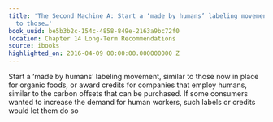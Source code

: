 ```yaml
---
title: 'The Second Machine A: Start a ‘made by humans’ labeling movement, similar
  to those…'
book_uuid: be5b3b2c-154c-4858-849e-2163a9bc72f0
location: Chapter 14 Long-Term Recommendations
source: ibooks
highlighted_on: 2016-04-09 00:00:00.000000000 Z
---
```


Start a ‘made by humans’ labeling movement, similar to those now in place for organic foods, or award credits for companies that employ humans, similar to the carbon offsets that can be purchased. If some consumers wanted to increase the demand for human workers, such labels or credits would let them do so